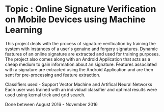 # Topic : Online Signature Verification on Mobile Devices using Machine Learning

This project deals with the process of signature verification by training the system with instances of a user's genuine and forgery signatures. Dynamic features of an online signature are extracted and used for training purposes. The project also comes along with an Android Application that acts as a cheap medium to gain information about an signature. Features associated with a signature are extracted using the Android Application and are then sent for pre-processing and feature extraction. 

Classifiers used - Support Vector Machine and Artifical Neural Networks
Each user was trained with an individual classifier and optimal results were used using kernal trick and grid search.

Done between August 2016 - November 2016
